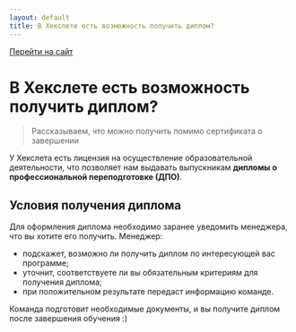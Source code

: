 ```yaml
---
layout: default
title: В Хекслете есть возможность получить диплом?
---
```


[Перейти на сайт](https://ru.hexlet.io)

# В Хекслете есть возможность получить диплом?

> Рассказываем, что можно получить помимо сертификата о завершении

У Хекслета есть лицензия на осуществление образовательной деятельности, что позволяет нам выдавать выпускникам 
**дипломы о профессиональной переподготовке (ДПО)**.

## Условия получения диплома

Для оформления диплома необходимо заранее уведомить менеджера, что вы хотите его получить. Менеджер:

- подскажет, возможно ли получить диплом по интересующей вас программе;
- уточнит, соответствуете ли вы обязательным критериям для получения диплома;
- при положительном результате передаст информацию команде.

Команда подготовит необходимые документы, и вы получите диплом после завершения обучения :)
